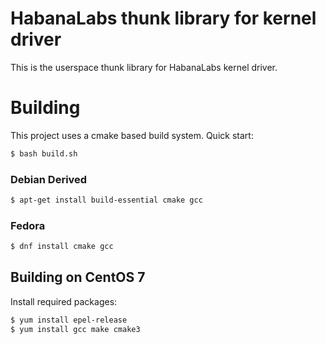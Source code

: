 # HabanaLabs thunk library for kernel driver

This is the userspace thunk library for HabanaLabs kernel driver.

# Building

This project uses a cmake based build system. Quick start:

```sh
$ bash build.sh
```

### Debian Derived

```sh
$ apt-get install build-essential cmake gcc
```

### Fedora

```sh
$ dnf install cmake gcc
```

## Building on CentOS 7

Install required packages:

```sh
$ yum install epel-release
$ yum install gcc make cmake3
```

